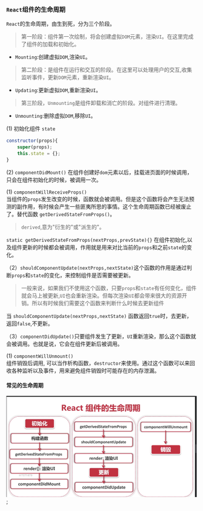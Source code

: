 ### `React`组件的生命周期   
`React`的生命周期，由生到死，分为三个阶段。

>第一阶段：组件第一次绘制，将会创建虚拟`DOM`元素，渲染`UI`。在这里完成了组件的加载和初始化。

+ `Mounting`:创建虚拟`DOM`,渲染`UI`。  

>第二阶段：是组件在运行和交互的阶段。在这里可以处理用户的交互,收集监听事件，更新`DOM`元素，重新渲染`UI`。

+ `Updating`:更新虚拟`DOM`,重新渲染`UI`。   

>第三阶段，`Unmounting`是组件卸载和消亡的阶段。对组件进行清理。  

+ `Unmounting`:删除虚拟`DOM`,移除`UI`。   

<!-- 生命周期第一阶段：初始化 -->
(1) 初始化组件 `state`  
```javascript
constructor(props){
    super(props);
    this.state = {};
}
```  
(2) `componentDidMount()`
在组件创建好`dom`元素以后，挂载进页面的时候调用，只会在组件初始化的时候，被调用一次。     
<!-- 生命周期第二阶段：更新阶段 -->
(1) `componentWillReceiveProps()`   
当组件的`props`发生改变的时候，函数就会被调用。但是这个函数将会产生无法预测的副作用，有时候会产生一些匪夷所思的事情。这个生命周期函数已经被废止了。替代函数 `getDerivedStateFromProps()`。

> `derived`,意为"衍生的"或"派生的"。   

`static getDerivedStateFromProps(nextProps,prevState){}` 在组件初始化,以及组件更新的时候都会被调用，作用就是用来对比当前的`props`和之前`state`的变化。   

（2）`shouldComponentUpdate(nextProps,nextState)`这个函数的作用是通过判断`props`和`state`的变化，来控制组件是否需要被更新。  
> 一般来说，如果我们不使用这个函数，只要`props`和`state`有任何变化，组件就会马上被更新,`UI`也会重新渲染。但每次渲染`UI`都会带来很大的资源开销。所以有时候我们需要这个函数来判断什么时候去更新组件   

当 `shouldComponentUpdate(nextProps,nextState)` 函数返回`true`时，去更新，返回`false`,不更新。
  
（3）`componentDidUpdate()`只要组件发生了更新，`UI`重新渲染，那么这个函数就会被调用。也就是说，它会在组件更新后被调用。  

<!-- 生命周期第三阶段:销毁 -->
(1) `componentWillUnmount()`   
组件销毁后调用, 可以当作析构函数，`destructor`来使用。通过这个函数可以来回收各种监听以及事件，用来避免组件销毁时可能存在的内存泄漏。    

#### 常见的生命周期   
![alt text](./image/react生命周期.png);  

